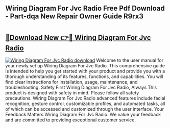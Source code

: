 ## Wiring Diagram For Jvc Radio Free Pdf Download - Part-dqa New Repair Owner Guide R9rx3

# <h2><a href="http://dfrl9zy.blite.top/?on=Wiring+Diagram+For+Jvc+Radio">🔗Download New 👉🔴 Wiring Diagram For Jvc Radio</a></h2>

[![Wiring Diagram For Jvc Radio download](https://i.imgur.com/lujVjoI.png)](http://dfrl9zy.blite.top/?on=Wiring+Diagram+For+Jvc+Radio)
Welcome to the user manual for your newly set up Wiring Diagram For Jvc Radio. This comprehensive guide is intended to help you get started with your product and provide you with a thorough understanding of its features, functions, and capabilities. You will find clear instructions for installation, usage, maintenance, and troubleshooting. Safety First Wiring Diagram For Jvc Radio, Always This product is designed with safety in mind. Please follow all safety precautions. Wiring Diagram For Jvc Radio advanced features include facial recognition, gesture control, customizable profiles, and automated tasks, all of which can be accessed and customized through the user interface. Your Feedback Matters Wiring Diagram For Jvc Radio. We value your feedback and are committed to providing exceptional customer service.
